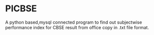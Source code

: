 # PICBSE
A python based,mysql connected program to find out subjectwise performance index for CBSE result from office copy in .txt file format.
